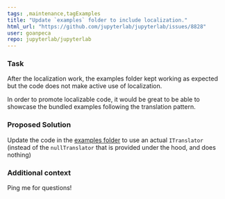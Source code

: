 ```yaml
---
tags: ,maintenance,tagExamples
title: "Update `examples` folder to include localization."
html_url: "https://github.com/jupyterlab/jupyterlab/issues/8828"
user: goanpeca
repo: jupyterlab/jupyterlab
---
```


### Task

After the localization work, the examples folder kept working as expected but the code does not make active use of localization.

In order to promote localizable code, it would be great to be able to showcase the bundled examples following the translation pattern.

### Proposed Solution

Update the code in the [examples folder](https://github.com/jupyterlab/jupyterlab/tree/master/examples) to use an actual `ITranslator` (instead of the `nullTranslator` that is provided under the hood, and does nothing)

### Additional context

Ping me for questions!